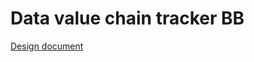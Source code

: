 # Data value chain tracker BB

[Design document](Data%20value%20chain%20tracker%20BB%20–%20Design%20document.md)

